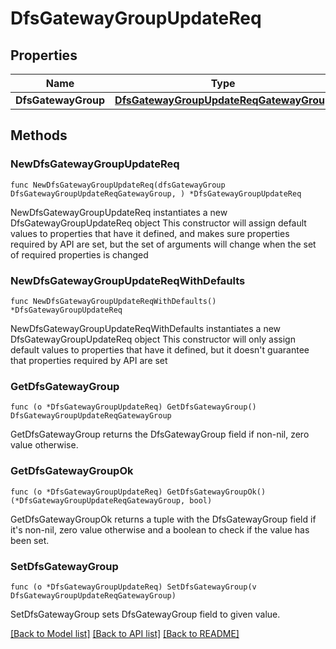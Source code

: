 # DfsGatewayGroupUpdateReq

## Properties

Name | Type | Description | Notes
------------ | ------------- | ------------- | -------------
**DfsGatewayGroup** | [**DfsGatewayGroupUpdateReqGatewayGroup**](DfsGatewayGroupUpdateReqGatewayGroup.md) |  | 

## Methods

### NewDfsGatewayGroupUpdateReq

`func NewDfsGatewayGroupUpdateReq(dfsGatewayGroup DfsGatewayGroupUpdateReqGatewayGroup, ) *DfsGatewayGroupUpdateReq`

NewDfsGatewayGroupUpdateReq instantiates a new DfsGatewayGroupUpdateReq object
This constructor will assign default values to properties that have it defined,
and makes sure properties required by API are set, but the set of arguments
will change when the set of required properties is changed

### NewDfsGatewayGroupUpdateReqWithDefaults

`func NewDfsGatewayGroupUpdateReqWithDefaults() *DfsGatewayGroupUpdateReq`

NewDfsGatewayGroupUpdateReqWithDefaults instantiates a new DfsGatewayGroupUpdateReq object
This constructor will only assign default values to properties that have it defined,
but it doesn't guarantee that properties required by API are set

### GetDfsGatewayGroup

`func (o *DfsGatewayGroupUpdateReq) GetDfsGatewayGroup() DfsGatewayGroupUpdateReqGatewayGroup`

GetDfsGatewayGroup returns the DfsGatewayGroup field if non-nil, zero value otherwise.

### GetDfsGatewayGroupOk

`func (o *DfsGatewayGroupUpdateReq) GetDfsGatewayGroupOk() (*DfsGatewayGroupUpdateReqGatewayGroup, bool)`

GetDfsGatewayGroupOk returns a tuple with the DfsGatewayGroup field if it's non-nil, zero value otherwise
and a boolean to check if the value has been set.

### SetDfsGatewayGroup

`func (o *DfsGatewayGroupUpdateReq) SetDfsGatewayGroup(v DfsGatewayGroupUpdateReqGatewayGroup)`

SetDfsGatewayGroup sets DfsGatewayGroup field to given value.



[[Back to Model list]](../README.md#documentation-for-models) [[Back to API list]](../README.md#documentation-for-api-endpoints) [[Back to README]](../README.md)


